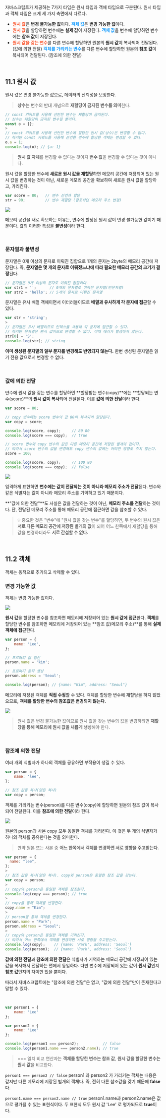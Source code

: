 자바스크립트가 제공하는 7가지 타입은 원시 타입과 객체 타입으로 구분된다.
원시 타입과 객체 타입은 크게 세 가지 측면에서 다르다.

- <span style='color:#fa562e'>**원시 값**</span>은 **변경 불가능한 값**이다. <span style='color:#149cff'>**객체 값**</span>은 **변경 가능한 값**이다.
- <span style='color:#fa562e'>**원시 값**</span>을 할당하면 변수에는 **실제 값**이 저장된다. <span style='color:#149cff'>**객체 값**</span>을 변수에 할당하면 변수에는 **참조 값**이 저장된다.
- <span style='color:#fa562e'>**원시 값을 갖는 변수**</span>를 다른 변수에 할당하면 원본의 **원시 값**이 복사되어 전달된다. (값에 의한 전달) <span style='color:#149cff'>**객체를 가리키는 변수**</span>를 다른 변수에 할당하면 원본의 **참조 값**이 복사되어 전달된다. (참조에 의한 전달)

<br />

## 11.1 원시 값
원시 값은 변경 불가능한 값으로, 데이터의 신뢰성을 보장한다.

>**상수**는 변수의 반대 개념으로 **재할당이 금지된 변수를 의미**한다.
```javascript
// const 키워드를 사용해 선언한 변수는 재할당이 금지된다.
// 상수는 재할당이 금지된 변수일 뿐이다.
const o = {};
>
// const 키워드를 사용해 선언한 변수에 할당한 원시 값(상수)은 변경할 수 없다.
// 하지만 const 키워드를 사용해 선언한 변수에 할당한 객체는 변경할 수 있다.
o.a = 1;
console.log(o); // {a: 1}
```

>**원시 값 자체**를 변경할 수 없다는 것이지 **변수 값**을 변경할 수 없다는 것이 아니다.
>
원시 값을 할당한 변수에 **새로운 원시 값을 재할당**하면 메모리 공간에 저장되어 있는 원시 값을 변경하는 것이 아닌, 새로운 메모리 공간을 확보하여 새로운 원시 값을 할당하고, 가리킨다.
```javascript
var score = 80;   // 변수 선언과 할당
str = 90;         // 변수 재할당 (참조하던 메모리 주소 변경)
```
![](https://velog.velcdn.com/images/hyean03/post/24ad9dcb-7853-4bf5-ab89-47c510031a95/image.png)

메모리 공간을 새로 확보하는 이유는, 변수에 할당된 원시 값이 변경 불가능한 값이기 때문이다.
값의 이러한 특성을 **불변성**이라 한다.

<br />

### 문자열과 불변성
문자열은 0개 이상의 문자로 이뤄진 집합으로 1개의 문자는 2byte의 메모리 공간에 저장된다.
즉, **문자열은 몇 개의 문자로 이뤄졌느냐에 따라 필요한 메모리 공간의 크기가 결정**된다.

```javascript
// 문자열은 0개 이상의 문자로 이뤄진 집합이다.
var str1 = '';      // 0개의 문자열로 이뤄진 문자열(빈문자열)
var str2 = 'hello'; // 5개의 문자로 이뤄진 문자열
```
>
문자열은 유사 배열 객체이면서 이터러블이므로 **배열과 유사하게 각 문자에 접근**할 수 있다.
```javascript
var str = 'string';
>
// 문자열은 유사 배열이므로 인덱스를 사용해 각 문자에 접근할 수 있다.
// 하지만 문자열은 원시 값이므로 변경할 수 없다. 이때 에러가 발생하지 않는다.
str[0] = 'S';
console.log(str); // string
```
**이미 생성된 문자열의 일부 문자를 변경해도 반영되지 않는다.**
한번 생성된 문자열은 읽기 전용 값으로서 변경할 수 없다.

<br />

### 값에 의한 전달
뱐수에 원시 값을 갖는 변수를 할당하면 **할당받는 변수(copy)**에는 **할당되는 변수(score)**의 **원시 값이 복사**되어 전달된다. 이를 **값에 의한 전달**이라 한다.
```javascript
var score = 80;

// copy 변수에는 score 변수의 값 80이 복사되어 할당된다.
var copy = score;

console.log(score, copy);     // 80 80
console.log(score === copy);  // true

// score 변수와 copy 변수의 값은 다른 메모리 공간에 저장된 별개의 값이다.
// 따라서 score 변수의 값을 변경해도 copy 변수의 값에는 어떠한 영향도 주지 않는다.
score = 100;

console.log(score, copy);     // 100 80
console.log(score === copy);  // false
```
![](https://velog.velcdn.com/images/hyean03/post/928dbcad-d3ff-42e3-b231-851beaf11855/image.png)

엄격하게 표현하면 **변수에는 값이 전달되는 것이 아니라 메모리 주소가 전달**된다.
변수와 같은 식별자는 값이 아니라 메모리 주소를 기억하고 있기 때문이다.

**"값에 의한 전달"**도 사실은 값을 전달하는 것이 아닌, **메모리 주소를 전달**하는 것이다.
단, 전달된 메모리 주소를 통해 메모리 공간에 접근하면 값을 참조할 수 있다.

> 💡 중요한 것은 "변수"에 "원시 값을 갖는 변수"를 할당하면, 두 변수의 원시 값은 **서로 다른 메모리 공간에 저장된 별개의 값**이 되어 어느 한쪽에서 재할당을 통해 값을 변경하더라도 **서로 간섭할 수 없다.**

<br />

## 11.2 객체
객체는 동적으로 추가되고 삭제할 수 있다.

### 변경 가능한 값
객체는 변경 가능한 값이다.

![](https://velog.velcdn.com/images/hyean03/post/52324df0-7a83-4a2d-9e47-a20088e6ba2c/image.png)

**원시 값**을 할당한 변수를 참조하면 메모리에 저장되어 있는 **원시 값에 접근**한다.
**객체**를 할당한 변수를 참조하면 메모리에 저장되어 있는 **참조 값(메모리 주소)**를 통해 **실제 객체에 접근**한다.

```javascript
var person = {
	name: 'Lee',
};

// 프로퍼티 값 갱신
person.name = 'kim';

// 프로퍼티 동적 생성
person.address = 'Seoul';

console.log(person); // {name: "Kim", address: "Seoul"}
```
메모리에 저장된 객체를 **직접 수정**할 수 있다.
객체를 할당한 변수에 재할당을 하지 않았으므로, **객체를 할당한 변수의 참조값은 변경되지 않는다.**

![](https://velog.velcdn.com/images/hyean03/post/02bf8bc2-b06b-416a-aace-45526d57fbaa/image.png)

> 원시 값은 변경 불가능한 값이므로 원시 값을 갖는 변수의 값을 변경하려면 **재할당을 통해 메모리에 원시 값을 새롭게 생성**해야 한다.

<br />

### 참조에 의한 전달
여러 개의 식별자가 하나의 객체를 공유하면 부작용이 생길 수 있다.

```javascript
var person = {
	name: 'lee',
};

// 참조 값을 복사(얕은 복사)
var copy = person;
```
객체를 가리키는 변수(person)를 다른 변수(copy)에 할당하면 원본의 참조 값이 복사되어 전달된다. 이를 **참조에 의한 전달**이라 한다.

![](https://velog.velcdn.com/images/hyean03/post/2e349a0c-b6ae-49dc-bb55-14f2e49f13be/image.png)

원본의 person과 사본 copy 모두 동일한 객체를 가리킨다.
이 것은 두 개의 식별자가 하나의 객체를 공유한다는 것을 의미한다.

>만약 원본 또는 사본 중 **어느 한쪽에서 객체를 변경하면 서로 영향을 주고받는다.**
```javascript
var person = {
  name: "lee",
};
>
// 참조 값을 복사(얕은 복사). copy와 person은 동일한 참조 값을 갖는다.
var copy = person;
>
// copy와 person은 동일한 객체를 참조한다.
console.log(copy === person); // true
>
// copy를 통해 객체를 변경한다.
copy.name = "Kim";
>
// person을 통해 객체를 변경한다.
person.name = "Park";
person.address = "Seoul";
>
// copy와 person은 동일한 객체를 기리킨다.
// 따라서 어느 한쪽에서 객체를 변경하면 서로 영향을 주고받는다.
console.log(copy);    // {name: 'Park', address: 'Seoul'}
console.log(person);  // {name: 'Park', address: 'Seoul'}
```

**값에 의한 전달**과 **참조에 의한 전달**은 식별자가 기억하는 메모리 공간에 저장되어 있는 값을 복사해서 전달하는 면에서 동일하다.
다만 변수에 저장되어 있는 값이 **원시 값**인지 **참조 값**인지의 차이만 있을 뿐이다.

따라서 자바스크립트에는 "참조에 의한 전달"은 없고, "값에 의한 전달"만이 존재한다고 말할 수 있다.

<br />

```javascript
var person1 = {
	name: 'Lee'
};

var person2 = {
	name: 'Lee'
};

console.log(person1 === person2);           // false
console.log(person1.name === person2.name); // true
```
>=== 일치 비교 연산자는 **객체를 할당한 변수는 참조 값**, **원시 값을 할당한 변수는 원시 값**을 비교한다.

`person1 === person2 // false`
person1 과 person2 가 가리키는 객체는 내용은 같지만 다른 메모리에 저장된 별개의 객체다.
즉, 전혀 다른 참조값을 갖기 때문에 **false**다.

`person1.name === person2.name // true`
person1.name과 person2.name은 값으로 평가될 수 있는 표현식이다.
두 표현식 모두 원시 값 'Lee' 로 평가되므로 **true**이다.
